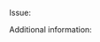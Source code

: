 <!--- PR title format: [GH#<gh-issue-id>]: <short-description-of-the-pr> --->

<!--- If your changes apply to the latest release and/or in-development version of OpenShift, open your PR against the `main` branch.--->

Issue:
<!--- Add a link to the GitHub issue, if applicable. --->

Additional information:
<!--- Optional: Include additional context or expand the description here.--->
